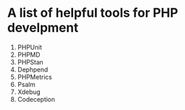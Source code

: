 # A list of helpful tools for PHP develpment

1. PHPUnit
2. PHPMD
3. PHPStan
4. Dephpend
5. PHPMetrics
6. Psalm
7. Xdebug
8. Codeception
